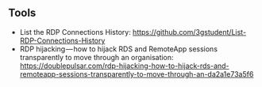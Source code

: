 ## Tools

- List the RDP Connections History: https://github.com/3gstudent/List-RDP-Connections-History
- RDP hijacking — how to hijack RDS and RemoteApp sessions transparently to move through an organisation: https://doublepulsar.com/rdp-hijacking-how-to-hijack-rds-and-remoteapp-sessions-transparently-to-move-through-an-da2a1e73a5f6
